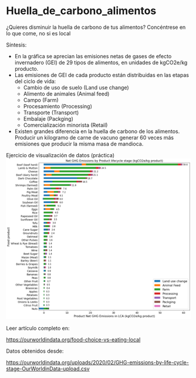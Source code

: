 # Huella_de_carbono_alimentos
¿Quieres disminuir la huella de carbono de tus alimentos? Concéntrese en lo que come, no si es local

Síntesis:

- En la gráfica se aprecian las emisiones netas de gases de efecto invernadero (GEI) de 29 tipos de alimentos, en unidades de kgCO2e/kg producto.
- Las emisiones de GEI de cada producto están distribuidas en las etapas del ciclo de vida:
    - Cambio de uso de suelo (Land use change)
    - Alimento de animales (Animal feed)
    - Campo (Farm)
    - Procesamiento (Processing)
    - Transporte (Transport)
    - Embalaje (Packging)
    - Comercialización minorista (Retail)
- Existen grandes diferencia en la huella de carbono de los alimentos. Producir un kilogramo de carne de vacuno generar 60 veces más emisiones que producir la misma masa de mandioca.

Ejercicio de visualización de datos (práctica)
![alt text](https://github.com/pzuniga/Huella_de_carbono_alimentos/blob/main/HdeC_alimentos.png)


Leer artículo completo en:

https://ourworldindata.org/food-choice-vs-eating-local

Datos obtenidos desde:

https://ourworldindata.org/uploads/2020/02/GHG-emissions-by-life-cycle-stage-OurWorldinData-upload.csv
